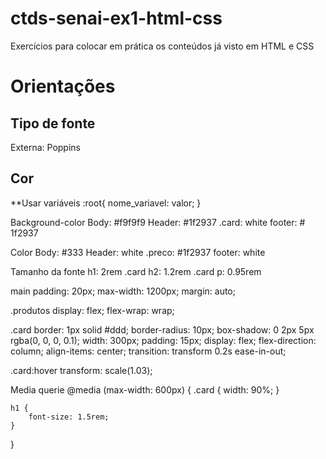 # ctds-senai-ex1-html-css
Exercícios para colocar em prática os conteúdos já visto em HTML e CSS

# Orientações
<h2>Tipo de fonte</h2>
<p>Externa: Poppins</p>

<h2>Cor</h2>
**Usar variáveis
:root{
    nome_variavel: valor;
}

Background-color
Body: #f9f9f9
Header: #1f2937
.card: white
footer: # 1f2937

Color
Body: #333
Header: white
.preco: #1f2937
footer: white

Tamanho da fonte
h1: 2rem
.card h2: 1.2rem
.card p: 0.95rem

main
padding: 20px;
max-width: 1200px;
margin: auto;

.produtos
display: flex;
flex-wrap: wrap;

.card
border: 1px solid #ddd;
border-radius: 10px;
box-shadow: 0 2px 5px rgba(0, 0, 0, 0.1);
width: 300px;
padding: 15px;
display: flex;
flex-direction: column;
align-items: center;
transition: transform 0.2s ease-in-out;

.card:hover
transform: scale(1.03);


Media querie
@media (max-width: 600px) {
    .card {
        width: 90%;
    }

    h1 {
        font-size: 1.5rem;
    }
}



